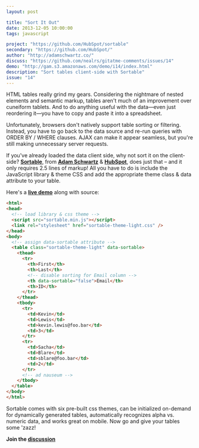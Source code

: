 ```yaml
---
layout: post

title: "Sort It Out"
date: 2013-12-05 10:00:00
tags: javascript

project: "https://github.com/HubSpot/sortable"
secondary: "https://github.com/HubSpot/"
author: "http://adamschwartz.co/"
discuss: "https://github.com/nealrs/gitatme-comments/issues/14"
demo: "http://gam.s3.amazonaws.com/demo/i14/index.html"
description: "Sort tables client-side with Sortable"
issue: "14"
---
```


HTML tables really grind my gears. Considering the nightmare of nested elements and semantic markup, tables aren't much of an improvement over cuneiform tablets. And to do anything useful with the data&mdash;even just reordering it&mdash;you have to copy and paste it into a spreadsheet.

Unfortunately, browsers don't natively support table sorting or filtering. Instead, you have to go back to the data source and re-run queries with ORDER BY / WHERE clauses. AJAX can make it appear seamless, but you're still making unnecessary server requests.

If you've already loaded the data client side, why not sort it on the client-side? <strong><a href="{{ page.project }}" target="_blank" title="Sortable on GitHub">Sortable</a></strong>, from <strong><a href="{{ page.author }}" target="_blank" title="Adam Schwartz">Adam Schwartz</a></strong> & <strong><a href="{{ page.secondary }}" target="_blank" title="HubSpot on GitHub">HubSpot</a></strong>, does just that &ndash; and it only requires 2.5 lines of markup! All you have to do is include the JavaScript library & theme CSS and add the appropriate theme class & data attribute to your table.

Here's a <strong><a href="{{ page.demo }}" target="_blank" title="Sortable.js Demo">live demo</a></strong> along with source:

```html
<html>
<head>
  <!-- load library & css theme -->
  <script src="sortable.min.js"></script>
  <link rel="stylesheet" href="sortable-theme-light.css" />
</head>
<body>
  <!-- assign data-sortable attribute -->
  <table class="sortable-theme-light" data-sortable>
    <thead>
      <tr>
        <th>First</th>
        <th>Last</th>
        <!-- disable sorting for Email column -->
        <th data-sortable="false">Email</th>
        <th>ID</th>
      </tr>
    </thead>
    <tbody>
      <tr>
        <td>Kevin</td>
        <td>Lewis</td>
        <td>kevin.lewis@foo.bar</td>
        <td>3</td>
      </tr>
      <tr>
        <td>Sacha</td>
        <td>Blare</td>
        <td>sblare@foo.bar</td>
        <td>2</td>
      </tr>
      <!-- ad nauseum -->
    </tbody>
  </table>
</body>
</html>
```

Sortable comes with six pre-built css themes, can be initialized on-demand for dynamically generated tables, automatically recognizes alpha vs. numeric data, and works great on mobile. Now go and give your tables some 'zazz!

<p><strong>Join the <a class = "nodeco" href="{{ page.url }}#comments" title="Discuss this issue of Git @ Me online"><i class="icon-comments icon-large "></i> discussion</a></strong></p>
